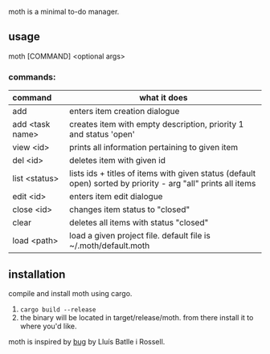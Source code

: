 moth is a minimal to-do manager.

## usage 
moth \[COMMAND\] \<optional args>

### commands:

| command | what it does |
|:-----|---|
|add|enters item creation dialogue|
|add \<task name>|creates item with empty description, priority 1 and status 'open'|
|view \<id>|prints all information pertaining to given item|
|del \<id>|deletes item with given id|
|list \<status>|lists ids + titles of items with given status (default open) sorted by priority - arg "all" prints all items|
|edit \<id>|enters item edit dialogue|
|close \<id>|changes item status to "closed"|
|clear|deletes all items with status "closed"|
|load \<path>| load a given project file. default file is ~/.moth/default.moth|


## installation

compile and install moth using cargo.

1. `cargo build --release`
2. the binary will be located in target/release/moth. from there install it to where you'd like. 

moth is inspired by [bug](http://vicerveza.homeunix.net/~viric/soft/bug/) by Lluís Batlle i Rossell.
